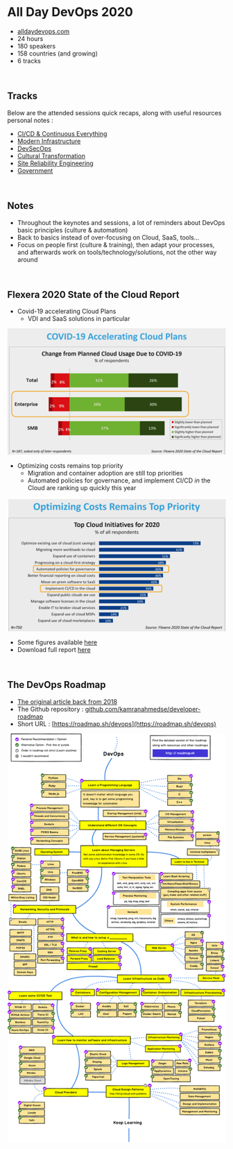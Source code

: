 # All Day DevOps 2020

* [alldaydevops.com](https://www.alldaydevops.com/)
* 24 hours
* 180 speakers
* 158 countries (and growing)
* 6 tracks

&nbsp;

## Tracks

Below are the attended sessions quick recaps, along with useful resources personal notes :

* [CI/CD & Continuous Everything](https://khurdz.github.io/addo-2020/cicd-continuous-everything/)
* [Modern Infrastructure](https://khurdz.github.io/addo-2020/modern-infrastructure/)
* [DevSecOps](https://khurdz.github.io/addo-2020/devsecops/)
* [Cultural Transformation](https://khurdz.github.io/addo-2020/cultural-transformation/)
* [Site Reliability Engineering](https://khurdz.github.io/addo-2020/sre/)
* [Government](https://khurdz.github.io/addo-2020/government/)

&nbsp;

## Notes

* Throughout the keynotes and sessions, a lot of reminders about DevOps basic principles (culture & automation)
* Back to basics instead of over-focusing on Cloud, SaaS, tools...
* Focus on people first (culture & training), then adapt your processes, and afterwards work on tools/technology/solutions, not the other way around

&nbsp;

## Flexera 2020 State of the Cloud Report

* Covid-19 accelerating Cloud Plans
  * VDI and SaaS solutions in particular

![flexera_report_cloud_adoption_covid19](assets/flexera_report_cloud_adoption_covid19.png)

* Optimizing costs remains top priority
  * Migration and container adoption are still top priorities
  * Automated policies for governance, and implement CI/CD *in* the Cloud are ranking up quickly this year

![flexera_report_costs](assets/flexera_report_costs.png)

* Some figures available [here](https://www.flexera.com/about-us/press-center/flexera-releases-2020-state-of-the-cloud-report.html)
* Download full report [here](https://info.flexera.com/SLO-CM-REPORT-State-of-the-Cloud-2020)

&nbsp;

## The DevOps Roadmap

* [The original article back from 2018](https://medium.com/hackernoon/the-2018-devops-roadmap-31588d8670cb)
* The Github repository : [github.com/kamranahmedse/developer-roadmap](https://github.com/kamranahmedse/developer-roadmap)
* Short URL : [https://roadmap.sh/devops](https://roadmap.sh/devops)

![devops_roadmap](assets/devops_roadmap.png)